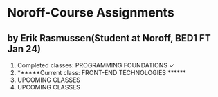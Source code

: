 # Noroff-Course Assignments
## by Erik Rasmussen(Student at Noroff, BED1 FT Jan 24)

<ol>
    <li> Completed classes: PROGRAMMING FOUNDATIONS ✓ </li>
    <li> ******Current class: FRONT-END TECHNOLOGIES ****** </li>
    <li> UPCOMING CLASSES </li>
    <li> UPCOMING CLASSES </li>
</ol>
